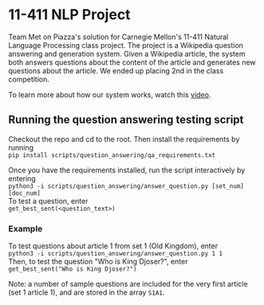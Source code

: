 # 11-411 NLP Project
Team Met on Piazza's solution for Carnegie Mellon's 11-411 Natural Language Processing class project. The project is a Wikipedia question answering and generation system. Given a Wikipedia article, the system both answers questions about the content of the article and generates new questions about the article. We ended up placing 2nd in the class competition.

To learn more about how our system works, watch this [video](https://youtu.be/6QDrZ24SIbc).

## Running the question answering testing script
Checkout the repo and cd to the root.
Then install the requirements by running \
`pip install scripts/question_answering/qa_requirements.txt` 

Once you have the requirements installed, run the script interactively by entering \
`python3 -i scripts/question_answering/answer_question.py [set_num] [doc_num]` \
To test a question, enter \
`get_best_sent(<question_text>)`

### Example
To test questions about article 1 from set 1 (Old Kingdom), enter \
`python3 -i scripts/question_answering/answer_question.py 1 1` \
Then, to test the question "Who is King Djoser?", enter \
`get_best_sent("Who is King Djoser?")` 

Note: a number of sample questions are included for the very first article (set 1 article 1), and are stored in the array `S1A1`.



